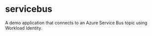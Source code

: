 # servicebus

A demo application that connects to an Azure Service Bus topic using Workload Identity.
